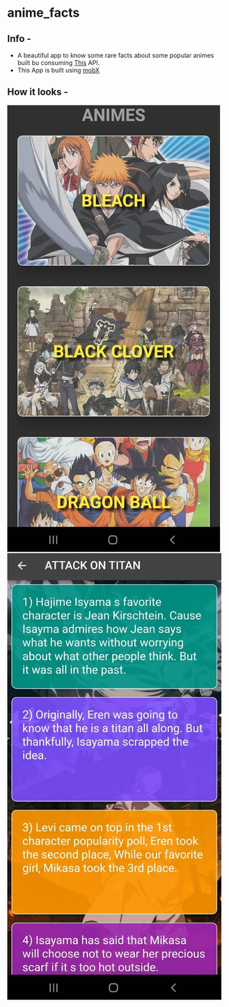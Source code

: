 # anime_facts

## Info -

- A beautiful app to know some rare facts about some popular animes built bu consuming [This](https://docs.flutter.dev/get-started/codelab) API.
- This App is built using [mobX](https://docs.flutter.dev/cookbook)

## How it looks -

![home_screen](app_img_1.jpeg)
![facts_screen](app_img_2.jpeg)
